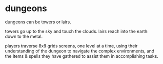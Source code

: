# dungeons

dungeons can be towers or lairs.

towers go up to the sky and touch the clouds.
lairs reach into the earth down to the metal.

players traverse 8x8 grids screens, one level
at a time, using their understanding of the dungeon 
to navigate the complex environments, and the items & spells
they have gathered to assist them in accomplishing tasks.
